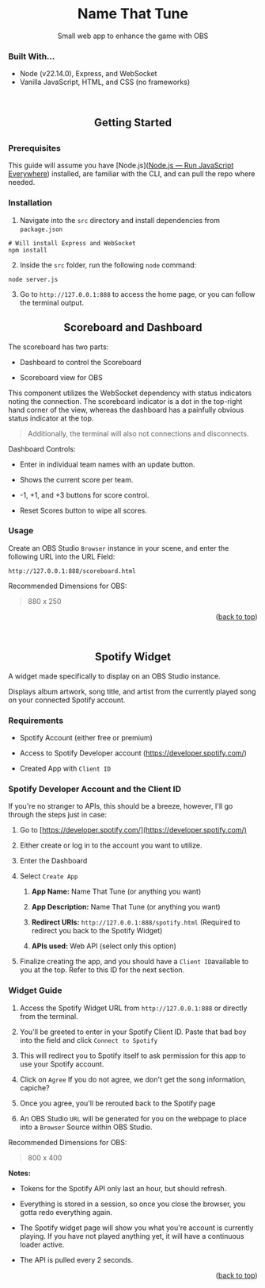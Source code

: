 <div align="center">
    <a id="readme-top"></a>
    <h1>Name That Tune</h1>
    <p>Small web app to enhance the game with OBS</p>
</div>

### 

### Built With...

* Node (v22.14.0), Express, and WebSocket
* Vanilla JavaScript, HTML, and CSS (no frameworks)

<div align="center">
    <h2>Getting Started</h2>
</div>

<div align="center>

</div>

<div align="center">
<h2
</div>

### Prerequisites

This guide will assume you have [Node.js]([Node.js — Run JavaScript Everywhere](https://nodejs.org/en)) installed, are familiar with the CLI, and can pull the repo where needed.

### Installation

1. Navigate into the `src` directory and install dependencies from `package.json`

```shell
# Will install Express and WebSocket
npm install 
```

2. Inside the `src` folder, run the following `node` command:

```shell
node server.js
```

3. Go to `http://127.0.0.1:888` to access the home page, or you can follow the terminal output.

<div align="center">
<h2>Scoreboard and Dashboard</h2>
</div>

The scoreboard has two parts:

* Dashboard to control the Scoreboard

* Scoreboard view for OBS

This component utilizes the WebSocket dependency with status indicators noting the connection. The scoreboard indicator is a dot in the top-right hand corner of the view, whereas the dashboard has a painfully obvious status indicator at the top.

> Additionally, the terminal will also not connections and disconnects.

Dashboard Controls:

* Enter in individual team names with an update button.

* Shows the current score per team.

* -1, +1, and +3 buttons for score control.

* Reset Scores button to wipe all scores.

### Usage

Create an OBS Studio `Browser` instance in your scene, and enter the following URL into the URL Field:

```url
http://127.0.0.1:888/scoreboard.html
```

Recommended Dimensions for OBS:

> 880 x 250

<div>
<p align="right">(<a href="#readme-top">back to top</a>)</p>
</div>

<div align="center">
    <h2>Spotify Widget</h2>
</div>

A widget made specifically to display on an OBS Studio instance.

Displays album artwork, song title, and artist from the currently played song on your connected Spotify account.

### Requirements

* Spotify Account (either free or premium)

* Access to Spotify Developer account (https://developer.spotify.com/)

* Created App with `Client ID`

### Spotify Developer Account and the Client ID

If you're no stranger to APIs, this should be a breeze, however, I'll go through the steps just in case:

1. Go to [https://developer.spotify.com/](https://developer.spotify.com/)

2. Either create or log in to the account you want to utilize.

3. Enter the Dashboard

4. Select `Create App`
   
   1. **App Name:** Name That Tune (or anything you want)
   
   2. **App Description:** Name That Tune (or anything you want)
   
   3. **Redirect URIs:** `http://127.0.0.1:888/spotify.html` (Required to redirect you back to the Spotify Widget)
   
   4. **APIs used:** Web API (select only this option)

5. Finalize creating the app, and you should have a `Client ID`available to you at the top. Refer to this ID for the next section.

### Widget Guide

1. Access the Spotify Widget URL from `http://127.0.0.1:888` or directly from the terminal.

2. You'll be greeted to enter in your Spotify Client ID. Paste that bad boy into the field and click `Connect to Spotify`

3. This will redirect you to Spotify itself to ask permission for this app to use your Spotify account.

4. Click on `Agree`
   If you do not agree, we don't get the song information, capiche?

5. Once you agree, you'll be rerouted back to the Spotify page

6. An OBS Studio `URL` will be generated for you on the webpage to place into a `Browser` Source within OBS Studio.

Recommended Dimensions for OBS:

> 800 x 400

**Notes:**

* Tokens for the Spotify API only last an hour, but should refresh.

* Everything is stored in a session, so once you close the browser, you gotta redo everything again.

* The Spotify widget page will show you what you're account is currently playing. If you have not played anything yet, it will have a continuous loader active.

* The API is pulled every 2 seconds.

<div>
<p align="right">(<a href="#readme-top">back to top</a>)</p>
</div>
